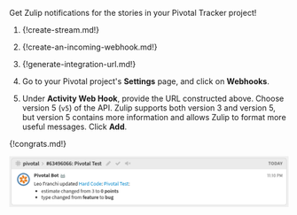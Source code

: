 Get Zulip notifications for the stories in your Pivotal Tracker project!

1. {!create-stream.md!}

1. {!create-an-incoming-webhook.md!}

1. {!generate-integration-url.md!}

1. Go to your Pivotal project's **Settings** page, and click on **Webhooks**.

1. Under **Activity Web Hook**, provide the URL constructed above.
   Choose version 5 (`v5`) of the API. Zulip supports both version 3 and
   version 5, but version 5 contains more information and allows
   Zulip to format more useful messages. Click **Add**.

{!congrats.md!}

![](/static/images/integrations/pivotal/001.png)
